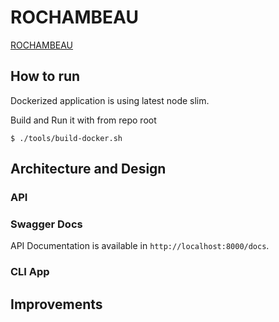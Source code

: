 # ROCHAMBEAU

[ROCHAMBEAU](https://bit.ly/3rvU71t)

## How to run

Dockerized application is using latest node slim.

Build and Run it with from repo root

```
$ ./tools/build-docker.sh
```


## Architecture and Design 

### API

### Swagger Docs

API Documentation is available in `http://localhost:8000/docs`.

### CLI App


## Improvements
